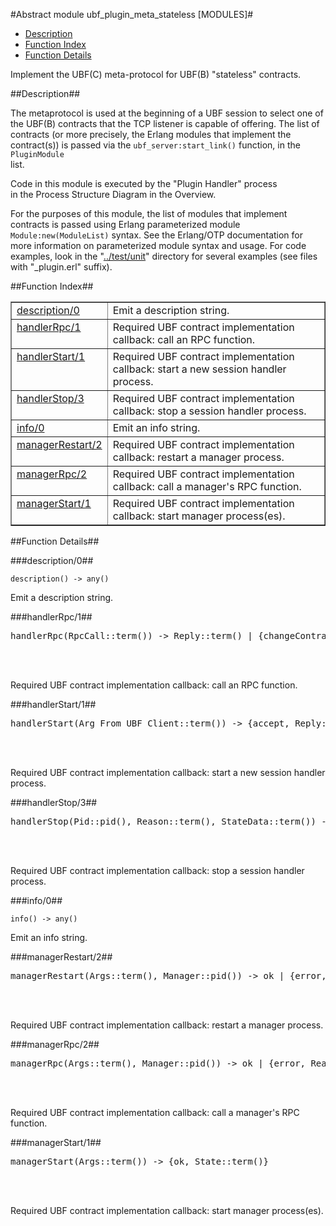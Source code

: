 

#Abstract module ubf_plugin_meta_stateless [MODULES]#
* [Description](#description)
* [Function Index](#index)
* [Function Details](#functions)


Implement the UBF(C) meta-protocol for UBF(B) "stateless" contracts.

<a name="description"></a>

##Description##




The metaprotocol is used at the beginning of a UBF session to
select one of the UBF(B) contracts that the TCP listener is
capable of offering.  The list of contracts (or more precisely,
the Erlang modules that implement the contract(s)) is passed via
the `ubf_server:start_link()` function, in the `PluginModule`   
list.



Code in this module is executed by the "Plugin Handler" process   
in the Process Structure Diagram in the Overview.

For the purposes of this module, the list of modules that
implement contracts is passed using Erlang parameterized module
`Module:new(ModuleList)` syntax.  See the Erlang/OTP documentation
for more information on parameterized module syntax and usage.
For code examples, look in the
"[../test/unit](../test/unit)"
directory for several examples (see files with "_plugin.erl" suffix).
<a name="index"></a>

##Function Index##


<table width="100%" border="1" cellspacing="0" cellpadding="2" summary="function index"><tr><td valign="top"><a href="#description-0">description/0</a></td><td>Emit a description string.</td></tr><tr><td valign="top"><a href="#handlerRpc-1">handlerRpc/1</a></td><td>Required UBF contract implementation callback: call an RPC function.</td></tr><tr><td valign="top"><a href="#handlerStart-1">handlerStart/1</a></td><td>Required UBF contract implementation callback: start a new session
handler process.</td></tr><tr><td valign="top"><a href="#handlerStop-3">handlerStop/3</a></td><td>Required UBF contract implementation callback: stop a session
handler process.</td></tr><tr><td valign="top"><a href="#info-0">info/0</a></td><td>Emit an info string.</td></tr><tr><td valign="top"><a href="#managerRestart-2">managerRestart/2</a></td><td>Required UBF contract implementation callback: restart a manager
process.</td></tr><tr><td valign="top"><a href="#managerRpc-2">managerRpc/2</a></td><td>Required UBF contract implementation callback: call a manager's RPC
function.</td></tr><tr><td valign="top"><a href="#managerStart-1">managerStart/1</a></td><td>Required UBF contract implementation callback: start manager
process(es).</td></tr></table>


<a name="functions"></a>

##Function Details##

<a name="description-0"></a>

###description/0##




`description() -> any()`



Emit a description string.<a name="handlerRpc-1"></a>

###handlerRpc/1##




<pre>handlerRpc(RpcCall::term()) -&gt; Reply::term() | {changeContract, Reply::term(), HandlerMod::atom(), State1::term(), Data1::term()}</pre>
<br></br>




Required UBF contract implementation callback: call an RPC function.<a name="handlerStart-1"></a>

###handlerStart/1##




<pre>handlerStart(Arg_From_UBF_Client::term()) -&gt; {accept, Reply::term(), StateName::atom(), StateData::term()} | {reject, Reply::term()}</pre>
<br></br>




Required UBF contract implementation callback: start a new session
handler process.<a name="handlerStop-3"></a>

###handlerStop/3##




<pre>handlerStop(Pid::pid(), Reason::term(), StateData::term()) -&gt; [void()](#type-void)</pre>
<br></br>




Required UBF contract implementation callback: stop a session
handler process.<a name="info-0"></a>

###info/0##




`info() -> any()`



Emit an info string.<a name="managerRestart-2"></a>

###managerRestart/2##




<pre>managerRestart(Args::term(), Manager::pid()) -&gt; ok | {error, Reason::term()}</pre>
<br></br>




Required UBF contract implementation callback: restart a manager
process.<a name="managerRpc-2"></a>

###managerRpc/2##




<pre>managerRpc(Args::term(), Manager::pid()) -&gt; ok | {error, Reason::term()}</pre>
<br></br>




Required UBF contract implementation callback: call a manager's RPC
function.<a name="managerStart-1"></a>

###managerStart/1##




<pre>managerStart(Args::term()) -&gt; {ok, State::term()}</pre>
<br></br>




Required UBF contract implementation callback: start manager
process(es).
